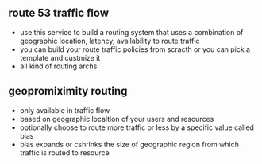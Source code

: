 ## route 53 traffic flow

* use this service to build a routing system that uses a combination of geographic location, latency, availability to route traffic
* you can build your route traffic policies from scracth or you can pick a template and custmize it
* all kind of routing archs

## geopromiximity routing 

* only available in traffic flow
* based on geographic localtion of your users and resources
* optionally choose to route more traffic or less by a specific value called bias
* bias expands or cshrinks the size of geographic region from which traffic is routed to resource